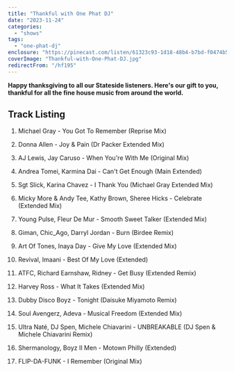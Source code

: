 ```yaml
---
title: "Thankful with One Phat DJ"
date: "2023-11-24"
categories:
  - "shows"
tags:
  - "one-phat-dj"
enclosure: "https://pinecast.com/listen/61323c93-1d18-48b4-b7bd-f0474b505f7e.mp3 86592490 audio/mpeg "
coverImage: "Thankful-with-One-Phat-DJ.jpg"
redirectFrom: "/hf195"
---
```


**Happy thanksgiving to all our Stateside listeners. Here's our gift to you, thankful for all the fine house music from around the world.**

## Track Listing

1. Michael Gray - You Got To Remember (Reprise Mix)

2. Donna Allen - Joy & Pain (Dr Packer Extended Mix)

3. AJ Lewis, Jay Caruso - When You're With Me (Original Mix)

4. Andrea Tomei, Karmina Dai - Can't Get Enough (Main Extended)

5. Sgt Slick, Karina Chavez - I Thank You (Michael Gray Extended Mix)

6. Micky More & Andy Tee, Kathy Brown, Sheree Hicks - Celebrate (Extended Mix)

7. Young Pulse, Fleur De Mur - Smooth Sweet Talker (Extended Mix)

8. Giman, Chic_Ago, Darryl Jordan - Burn (Birdee Remix)

9. Art Of Tones, Inaya Day - Give My Love (Extended Mix)

10. Revival, Imaani - Best Of My Love (Extended)

11. ATFC, Richard Earnshaw, Ridney - Get Busy (Extended Remix)

12. Harvey Ross - What It Takes (Extended Mix)

13. Dubby Disco Boyz - Tonight (Daisuke Miyamoto Remix)

14. Soul Avengerz, Adeva - Musical Freedom (Extended Mix)

15. Ultra Naté, DJ Spen, Michele Chiavarini - UNBREAKABLE (DJ Spen & Michele Chiavarini Remix)

16. Shermanology, Boyz II Men - Motown Philly (Extended)

17. FLIP-DA-FUNK - I Remember (Original Mix)

